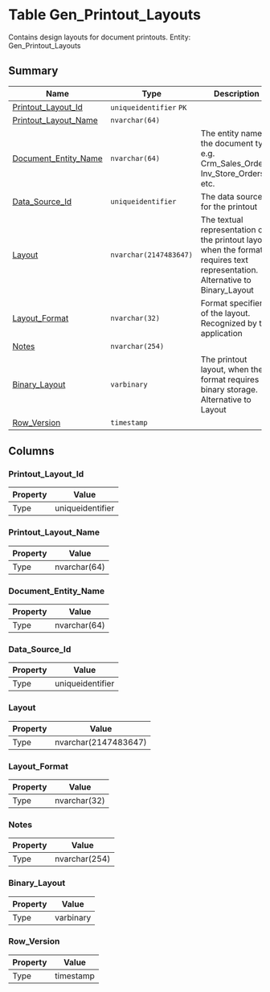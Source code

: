 # Table Gen_Printout_Layouts

Contains design layouts for document printouts. Entity: Gen_Printout_Layouts

## Summary

| Name | Type | Description |
| - | - | --- |
|[Printout_Layout_Id](#printout_layout_id)|`uniqueidentifier` `PK`||
|[Printout_Layout_Name](#printout_layout_name)|`nvarchar(64)` ||
|[Document_Entity_Name](#document_entity_name)|`nvarchar(64)` |The entity name of the document type e.g. Crm_Sales_Orders, Inv_Store_Orders etc.|
|[Data_Source_Id](#data_source_id)|`uniqueidentifier` |The data source for the printout|
|[Layout](#layout)|`nvarchar(2147483647)` |The textual representation of the printout layout, when the format requires text representation. Alternative to Binary_Layout|
|[Layout_Format](#layout_format)|`nvarchar(32)` |Format specifier of the layout. Recognized by the application|
|[Notes](#notes)|`nvarchar(254)` ||
|[Binary_Layout](#binary_layout)|`varbinary` |The printout layout, when the format requires binary storage. Alternative to Layout|
|[Row_Version](#row_version)|`timestamp` ||

## Columns

### Printout_Layout_Id

| Property | Value |
| - | - |
|Type|uniqueidentifier|

### Printout_Layout_Name

| Property | Value |
| - | - |
|Type|nvarchar(64)|

### Document_Entity_Name

| Property | Value |
| - | - |
|Type|nvarchar(64)|

### Data_Source_Id

| Property | Value |
| - | - |
|Type|uniqueidentifier|

### Layout

| Property | Value |
| - | - |
|Type|nvarchar(2147483647)|

### Layout_Format

| Property | Value |
| - | - |
|Type|nvarchar(32)|

### Notes

| Property | Value |
| - | - |
|Type|nvarchar(254)|

### Binary_Layout

| Property | Value |
| - | - |
|Type|varbinary|

### Row_Version

| Property | Value |
| - | - |
|Type|timestamp|


